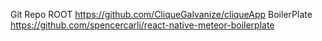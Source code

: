 Git Repo ROOT
https://github.com/CliqueGalvanize/cliqueApp
BoilerPlate
https://github.com/spencercarli/react-native-meteor-boilerplate
